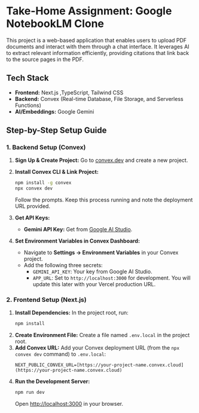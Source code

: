 # Take-Home Assignment: Google NotebookLM Clone

This project is a web-based application that enables users to upload PDF documents and interact with them through a chat interface. It leverages AI to extract relevant information efficiently, providing citations that link back to the source pages in the PDF.

## Tech Stack

* **Frontend:** Next.js ,TypeScript, Tailwind CSS
* **Backend:** Convex (Real-time Database, File Storage, and Serverless Functions)
* **AI/Embeddings:** Google Gemini 

## Step-by-Step Setup Guide

### 1. Backend Setup (Convex)

1.  **Sign Up & Create Project:** Go to [convex.dev](https://www.convex.dev/) and create a new project.
2.  **Install Convex CLI & Link Project:**
    ```bash
    npm install -g convex
    npx convex dev
    ```
    Follow the prompts. Keep this process running and note the deployment URL provided.
3.  **Get API Keys:**
    * **Gemini API Key:** Get from [Google AI Studio](https://aistudio.google.com/).
    
4.  **Set Environment Variables in Convex Dashboard:**
    * Navigate to **Settings -> Environment Variables** in your Convex project.
    * Add the following three secrets:
        * `GEMINI_API_KEY`: Your key from Google AI Studio.
        * `APP_URL`: Set to `http://localhost:3000` for development. You will update this later with your Vercel production URL.

### 2. Frontend Setup (Next.js)

1.  **Install Dependencies:** In the project root, run:
    ```bash
    npm install
    ```
2.  **Create Environment File:** Create a file named `.env.local` in the project root.
3.  **Add Convex URL:** Add your Convex deployment URL (from the `npx convex dev` command) to `.env.local`:
    ```
    NEXT_PUBLIC_CONVEX_URL=[https://your-project-name.convex.cloud](https://your-project-name.convex.cloud)
    ```
4.  **Run the Development Server:**
    ```bash
    npm run dev
    ```
    Open [http://localhost:3000](http://localhost:3000) in your browser.
